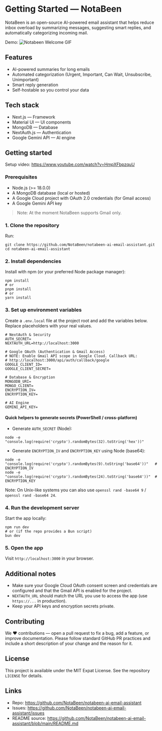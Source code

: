 
# Getting Started — NotaBeen

NotaBeen is an open-source AI-powered email assistant that helps reduce inbox
overload by summarizing messages, suggesting smart replies, and automatically
categorizing incoming mail.

Demo: ![Notabeen Welcome GIF](https://github.com/NotaBeen/notabeen-ai-email-assistant/raw/main/public/notabeen-welcome.gif)

## Features

- AI-powered summaries for long emails
- Automated categorization (Urgent, Important, Can Wait, Unsubscribe, Unimportant)
- Smart reply generation
- Self-hostable so you control your data

## Tech stack

- Next.js — Framework
- Material UI — UI components
- MongoDB — Database
- NextAuth.js — Authentication
- Google Gemini API — AI engine

## Getting started

Setup video: https://www.youtube.com/watch?v=HmpXFbpzquU

### Prerequisites

- Node.js (>= 18.0.0)
- A MongoDB database (local or hosted)
- A Google Cloud project with OAuth 2.0 credentials (for Gmail access)
- A Google Gemini API key

> Note: At the moment NotaBeen supports Gmail only.

### 1. Clone the repository

Run:

```pwsh
git clone https://github.com/NotaBeen/notabeen-ai-email-assistant.git
cd notabeen-ai-email-assistant
```

### 2. Install dependencies

Install with npm (or your preferred Node package manager):

```pwsh
npm install
# or
pnpm install
# or
yarn install
```

### 3. Set up environment variables

Create a `.env.local` file at the project root and add the variables below.
Replace placeholders with your real values.

```env
# NextAuth & Security
AUTH_SECRET=
NEXTAUTH_URL=http://localhost:3000

# Google OAuth (Authentication & Gmail Access)
# NOTE: Enable Gmail API scope in Google Cloud. Callback URL:
# http://localhost:3000/api/auth/callback/google
GOOGLE_CLIENT_ID=
GOOGLE_CLIENT_SECRET=

# Database & Encryption
MONGODB_URI=
MONGO_CLIENT=
ENCRYPTION_IV=
ENCRYPTION_KEY=

# AI Engine
GEMINI_API_KEY=
```

#### Quick helpers to generate secrets (PowerShell / cross-platform)

- Generate `AUTH_SECRET` (Node):

```pwsh
node -e "console.log(require('crypto').randomBytes(32).toString('hex'))"
```

- Generate `ENCRYPTION_IV` and `ENCRYPTION_KEY` using Node (base64):

```pwsh
node -e "console.log(require('crypto').randomBytes(9).toString('base64'))"   # ENCRYPTION_IV
node -e "console.log(require('crypto').randomBytes(24).toString('base64'))"  # ENCRYPTION_KEY
```

Note: On Unix-like systems you can also use `openssl rand -base64 9` / `openssl rand -base64 24`.

### 4. Run the development server

Start the app locally:

```pwsh
npm run dev
# or (if the repo provides a Bun script)
bun dev
```

### 5. Open the app

Visit `http://localhost:3000` in your browser.

## Additional notes

- Make sure your Google Cloud OAuth consent screen and credentials are configured
  and that the Gmail API is enabled for the project.
- `NEXTAUTH_URL` should match the URL you use to access the app (use `https://...`
  in production).
- Keep your API keys and encryption secrets private.

## Contributing

We ❤️ contributions — open a pull request to fix a bug, add a feature, or improve
documentation. Please follow standard GitHub PR practices and include a short
description of your change and the reason for it.

## License

This project is available under the MIT Expat License. See the repository
`LICENSE` for details.

## Links

- Repo: https://github.com/NotaBeen/notabeen-ai-email-assistant
- Issues: https://github.com/NotaBeen/notabeen-ai-email-assistant/issues
- README source: https://github.com/NotaBeen/notabeen-ai-email-assistant/blob/main/README.md

